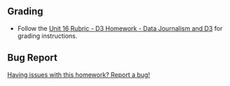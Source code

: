 ## Grading

* Follow the [Unit 16 Rubric - D3 Homework - Data Journalism and D3](https://docs.google.com/document/d/10v1svLr0DM7jvJlBqUKaCbGWcv-xT5rK9AMafU6su14/edit?usp=sharing) for grading instructions.

## Bug Report

[Having issues with this homework? Report a bug!](https://bit.ly/2UUqlmM)
